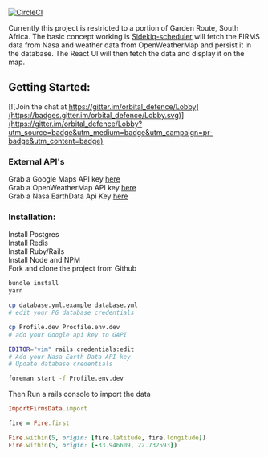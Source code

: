 [![CircleCI](https://circleci.com/gh/flippakitten/orbital_defence/tree/master.svg?style=svg)](https://circleci.com/gh/flippakitten/orbital_defence/tree/master)

Currently this project is restricted to a portion of Garden Route, South Africa.
The basic concept working is [Sidekiq-scheduler](https://github.com/moove-it/sidekiq-scheduler) will fetch the FIRMS data from Nasa and weather data from OpenWeatherMap and persist it in the database. The React UI will then fetch the data and display it on the map.

## Getting Started:

[![Join the chat at https://gitter.im/orbital_defence/Lobby](https://badges.gitter.im/orbital_defence/Lobby.svg)](https://gitter.im/orbital_defence/Lobby?utm_source=badge&utm_medium=badge&utm_campaign=pr-badge&utm_content=badge)

### External API's
Grab a Google Maps API key [here](https://developers.google.com/maps/documentation/javascript/get-api-key)  
Grab a OpenWeatherMap API key [here](https://openweathermap.org/appid)  
Grab a Nasa EarthData Api Key [here](https://nrt4.modaps.eosdis.nasa.gov/help/downloads#appkeys)

### Installation:
Install Postgres  
Install Redis  
Install Ruby/Rails  
Install Node and NPM  
Fork and clone the project from Github

```bash
bundle install
yarn

cp database.yml.example database.yml
# edit your PG database credentials

cp Profile.dev Procfile.env.dev
# add your Google api key to GAPI

EDITOR="vim" rails credentials:edit
# Add your Nasa Earth Data API key
# Update database credentials

foreman start -f Profile.env.dev

```

Then Run a rails console to import the data
```ruby
ImportFirmsData.import

fire = Fire.first

Fire.within(5, origin: [fire.latitude, fire.longitude])
Fire.within(5, origin: [-33.946609, 22.732593])

```
